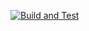 [![Build and Test](https://github.com/RaghadHanon/GitHubActionsWeatherService/actions/workflows/test.yml/badge.svg?branch=main)](https://github.com/RaghadHanon/GitHubActionsWeatherService/actions/workflows/test.yml)
